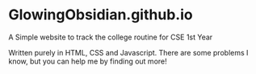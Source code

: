 # GlowingObsidian.github.io
A Simple website to track the college routine for CSE 1st Year

Written purely in HTML, CSS and Javascript.
There are some problems I know, but you can help me by finding out more!
